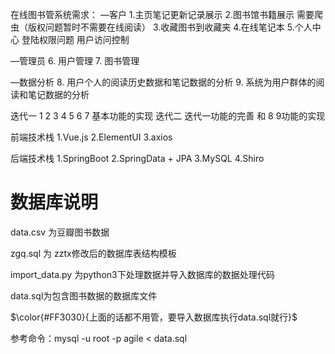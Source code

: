在线图书管系统需求：
—客户
1.主页笔记更新记录展示
2.图书馆书籍展示 需要爬虫（版权问题暂时不需要在线阅读）
3.收藏图书到收藏夹
4.在线笔记本
5.个人中心
登陆权限问题
用户访问控制

—管理员
6. 用户管理
7. 图书管理

—数据分析
8. 用户个人的阅读历史数据和笔记数据的分析
9. 系统为用户群体的阅读和笔记数据的分析

迭代一 
1 2 3 4 5 6 7 基本功能的实现
迭代二
迭代一功能的完善 和 8  9功能的实现

前端技术栈
1.Vue.js
2.ElementUI
3.axios

后端技术栈
1.SpringBoot
2.SpringData + JPA
3.MySQL
4.Shiro


# 数据库说明
data.csv 为豆瓣图书数据

zgq.sql 为 zztx修改后的数据库表结构模板

import_data.py 为python3下处理数据并导入数据库的数据处理代码

data.sql为包含图书数据的数据库文件

$\color{#FF3030}{上面的话都不用管，要导入数据库执行data.sql就行}$

参考命令：mysql -u root -p agile < data.sql